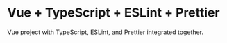 # Vue + TypeScript + ESLint + Prettier

Vue project with TypeScript, ESLint, and Prettier integrated together.
